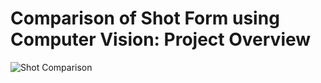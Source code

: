 # Comparison of Shot Form using Computer Vision: Project Overview

![Shot Comparison](media/shotcomparison.gif)
